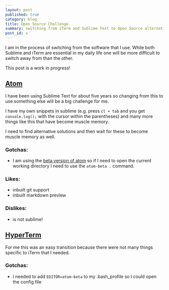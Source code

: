 ```yaml
---
layout: post
published: true
category: blog
title: Open Source Challenge
summary: switching from iTerm and Sublime Text to Open Source alternatives
post_id: x
---
```


I am in the process of switching from the software that I use. While both Sublime and iTerm are essential in my daily life one will be more difficult to switch away from than the other.

This post is a work in progress!

## [Atom](https://atom.io/)

I have been using Sublime Text for about five years so changing from this to use something else will be a big challenge for me.

I have my own snippets in sublime (e.g. press `cl + tab` and you get `console.log();` with the cursor within the parentheses) and many more things like this that have become muscle memory.

I need to find alternative solutions and then wait for these to become muscle memory as well.

### Gotchas:
- I am using the [beta version of atom](https://atom.io/beta) so if I need to open the current working directory I need to use the `atom-beta .` command.

### Likes:
- inbuilt git support
- inbuilt markdown preview

### Dislikes:
- is not sublime!

## [HyperTerm](https://github.com/zeit/hyperterm)

For me this was an easy transition because there were not many things specific to iTerm that I needed.

### Gotchas:
- I needed to add `EDITOR=atom-beta` to my .bash_profile so I could open the config file  
